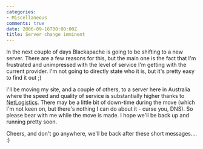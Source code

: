 ```yaml
---
categories:
- Miscellaneous
comments: true
date: 2006-09-16T00:00:00Z
title: Server change imminent
---
```


In the next couple of days Blackapache is going to be shifting to a new server. There are a few reasons for this, but the main one is the fact that I'm frustrated and unimpressed with the level of service I'm getting with the current provider. I'm not going to directly state who it is, but it's pretty easy to find it out ;)

I'll be moving my site, and a couple of others, to a server here in Australia where the speed and quality of service is substantially higher thanks to <a href="http://www.netlogistics.com.au/" title="NetLogistics">NetLogistics</a>. There may be a little bit of down-time during the move (which I'm not keen on, but there's nothing I can do about it - curse you, DNS). So please bear with me while the move is made. I hope we'll be back up and running pretty soon.

Cheers, and don't go anywhere, we'll be back after these short messages.... :)
